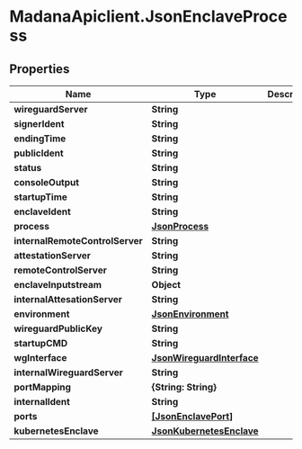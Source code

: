 # MadanaApiclient.JsonEnclaveProcess

## Properties

Name | Type | Description | Notes
------------ | ------------- | ------------- | -------------
**wireguardServer** | **String** |  | [optional] 
**signerIdent** | **String** |  | [optional] 
**endingTime** | **String** |  | [optional] 
**publicIdent** | **String** |  | [optional] 
**status** | **String** |  | [optional] 
**consoleOutput** | **String** |  | [optional] 
**startupTime** | **String** |  | [optional] 
**enclaveIdent** | **String** |  | [optional] 
**process** | [**JsonProcess**](JsonProcess.md) |  | [optional] 
**internalRemoteControlServer** | **String** |  | [optional] 
**attestationServer** | **String** |  | [optional] 
**remoteControlServer** | **String** |  | [optional] 
**enclaveInputstream** | **Object** |  | [optional] 
**internalAttesationServer** | **String** |  | [optional] 
**environment** | [**JsonEnvironment**](JsonEnvironment.md) |  | [optional] 
**wireguardPublicKey** | **String** |  | [optional] 
**startupCMD** | **String** |  | [optional] 
**wgInterface** | [**JsonWireguardInterface**](JsonWireguardInterface.md) |  | [optional] 
**internalWireguardServer** | **String** |  | [optional] 
**portMapping** | **{String: String}** |  | [optional] 
**internalIdent** | **String** |  | [optional] 
**ports** | [**[JsonEnclavePort]**](JsonEnclavePort.md) |  | [optional] 
**kubernetesEnclave** | [**JsonKubernetesEnclave**](JsonKubernetesEnclave.md) |  | [optional] 


